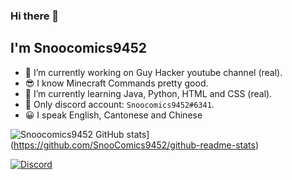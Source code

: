 ### Hi there 👋

## I'm Snoocomics9452

- 🔭 I’m currently working on Guy Hacker youtube channel (real).
- 😎 I know Minecraft Commands pretty good.
- 🌱 I’m currently learning Java, Python, HTML and CSS (real).
- 💬 Only discord account: `Snoocomics9452#6341`.
- 😀 I speak English, Cantonese and Chinese

![Snoocomics9452 GitHub stats](https://github-readme-stats.vercel.app/api?username=SnooComics9452)](https://github.com/SnooComics9452/github-readme-stats)

[![Discord](https://lanyard.cnrad.dev/api/851708527638609930)](https://discord.com/users/851708527638609930)
